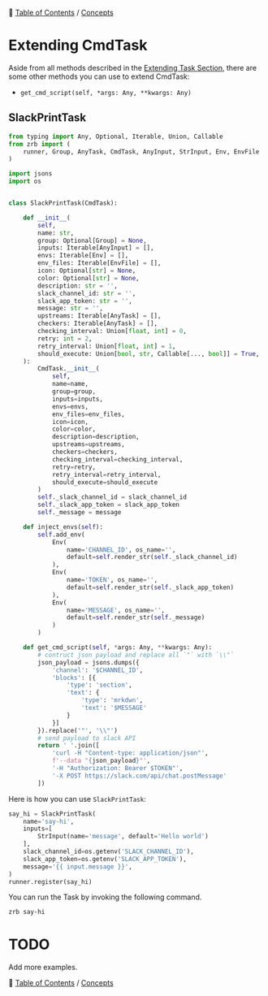 🔖 [Table of Contents](../README.md) / [Concepts](README.md)

# Extending CmdTask

Aside from all methods described in the [Extending Task Section](extending-task.md), there are some other methods you can use to extend CmdTask:

- `get_cmd_script(self, *args: Any, **kwargs: Any)`


## SlackPrintTask

```python
from typing import Any, Optional, Iterable, Union, Callable
from zrb import (
    runner, Group, AnyTask, CmdTask, AnyInput, StrInput, Env, EnvFile
)

import jsons
import os


class SlackPrintTask(CmdTask):

    def __init__(
        self,
        name: str,
        group: Optional[Group] = None,
        inputs: Iterable[AnyInput] = [],
        envs: Iterable[Env] = [],
        env_files: Iterable[EnvFile] = [],
        icon: Optional[str] = None,
        color: Optional[str] = None,
        description: str = '',
        slack_channel_id: str = '',
        slack_app_token: str = '',
        message: str = '',
        upstreams: Iterable[AnyTask] = [],
        checkers: Iterable[AnyTask] = [],
        checking_interval: Union[float, int] = 0,
        retry: int = 2,
        retry_interval: Union[float, int] = 1,
        should_execute: Union[bool, str, Callable[..., bool]] = True,
    ):
        CmdTask.__init__(
            self,
            name=name,
            group=group,
            inputs=inputs,
            envs=envs,
            env_files=env_files,
            icon=icon,
            color=color,
            description=description,
            upstreams=upstreams,
            checkers=checkers,
            checking_interval=checking_interval,
            retry=retry,
            retry_interval=retry_interval,
            should_execute=should_execute
        )
        self._slack_channel_id = slack_channel_id
        self._slack_app_token = slack_app_token
        self._message = message

    def inject_envs(self):
        self.add_env(
            Env(
                name='CHANNEL_ID', os_name='',
                default=self.render_str(self._slack_channel_id)
            ),
            Env(
                name='TOKEN', os_name='',
                default=self.render_str(self._slack_app_token)
            ),
            Env(
                name='MESSAGE', os_name='',
                default=self.render_str(self._message)
            )
        )

    def get_cmd_script(self, *args: Any, **kwargs: Any):
        # contruct json payload and replace all `"` with `\\"`
        json_payload = jsons.dumps({
            'channel': '$CHANNEL_ID',
            'blocks': [{
                'type': 'section',
                'text': {
                    'type': 'mrkdwn',
                    'text': '$MESSAGE'
                }
            }]
        }).replace('"', '\\"')
        # send payload to slack API
        return ' '.join([
            'curl -H "Content-type: application/json"',
            f'--data "{json_payload}"',
            '-H "Authorization: Bearer $TOKEN"',
            '-X POST https://slack.com/api/chat.postMessage'
        ])
```

Here is how you can use `SlackPrintTask`:

```python
say_hi = SlackPrintTask(
    name='say-hi',
    inputs=[
        StrInput(name='message', default='Hello world')
    ],
    slack_channel_id=os.getenv('SLACK_CHANNEL_ID'),
    slack_app_token=os.getenv('SLACK_APP_TOKEN'),
    message='{{ input.message }}',
)
runner.register(say_hi)
```

You can run the Task by invoking the following command.

```bash
zrb say-hi
```

# TODO

Add more examples.


🔖 [Table of Contents](../README.md) / [Concepts](README.md)
